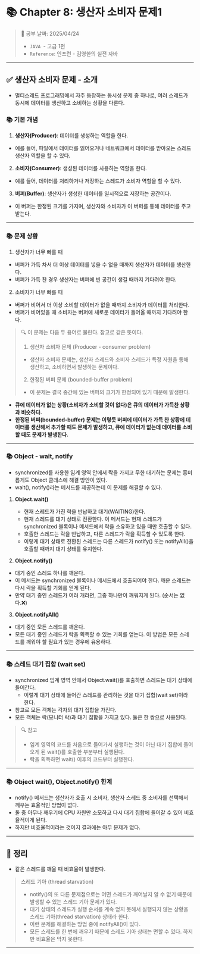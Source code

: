 # 📚 Chapter 8: 생산자 소비자 문제1

> 📌 공부 날짜: 2025/04/24
> - `JAVA `- 고급 1편
> - `Reference`: 인프런 - 김영한의 실전 자바

---

## ✅ 생산자 소비자 문제 - 소개
- 멀티스레드 프로그래밍에서 자주 등장하는 동시성 문제 중 하나로, 여러 스레드가 동시에 데이터를 생산하고 소비하는 상황을 다룬다.

### 📚 기본 개념
1. **생산자(Producer)**: 데이터를 생성하는 역할을 한다.
  - 예를 들어, 파일에서 데이터를 읽어오거나 네트워크에서 데이터를 받아오는 스레드 생산자 역할을 할 수 있다.

2. **소비자(Consumer)**: 생성된 데이터를 사용하는 역할을 한다.
  - 예를 들어, 데이터를 처리하거나 저장하는 스레드가 소비자 역할을 할 수 있다.

3. **버퍼(Buffer)**: 생산자가 생성한 데이터를 일시적으로 저장하는 공간이다.
  - 이 버퍼는 한정된 크기를 가지며, 생산자와 소비자가 이 버퍼를 통해 데이터를 주고받는다.

---

### 📚 문제 상황
1. 생산자가 너무 빠를 때
  - 버퍼가 가득 차서 더 이상 데이터를 넣을 수 없을 때까지 생산자가 데이터를 생산한다.
  - 버퍼가 가득 찬 경우 생산자는 버퍼에 빈 공간이 생길 때까지 기다려야 한다.

2. 소비자가 너무 빠를 때
  - 버퍼가 비어서 더 이상 소비할 데이터가 없을 때까지 소비자가 데이터를 처리한다.
  - 버퍼가 비어있을 때 소비자는 버퍼에 새로운 데이터가 들어올 때까지 기다려야 한다.

> 🔍 이 문제는 다음 두 용어로 불린다. 참고로 같은 뜻이다.
> 1. 생산자 소비자 문제 (Producer - consumer problem)
>   - 생산자 소비자 문제는, 생산자 스레드와 소비자 스레드가 특정 자원을 통해 생산하고, 소비하면서 발생하는 문제이다.
> 2. 한정된 버퍼 문제 (bounded-buffer problem)
>   - 이 문제는 결국 중간에 있는 버퍼의 크기가 한정되어 있기 때문에 발생한다.

- **큐에 데이터가 없는 상황(소비자가 소비할 것이 없다)은 큐의 데이터가 가득찬 상황과 비슷하다.**
- **한정된 버퍼(bounded-buffer) 문제는 이렇듯 버퍼에 데이터가 가득 찬 상황에 데이터를 생산해서 추가할 때도 문제가 발생하고, 큐에 데이터가 없는데 데이터를 소비할 때도 문제가 발생한다.**

---

### 📚 Object - wait, notify
- synchronized를 사용한 임계 영역 안에서 락을 가지고 무한 대기하는 문제는 흥미롭게도 Object 클래스에 해결 방안이 있다.
- wait(), notify()라는 메서드를 제공하는데 이 문제를 해결할 수 있다.

1. **Object.wait()**
   - 현재 스레드가 가진 락을 반납하고 대기(WAITING)한다.
   - 현재 스레드를 대기 상태로 전환한다. 이 메서드는 현재 스레드가 synchronized 블록이나 메서드에서 락을 소유하고 있을 때만 호출할 수 있다.
   - 호출한 스레드는 락을 반납하고, 다른 스레드가 락을 획득할 수 있도록 한다.
   - 이렇게 대기 상태로 전환된 스레드는 다른 스레드가 notify() 또는 notifyAll()을 호출할 때까지 대기 상태를 유지한다.

2. **Object.notify()**
  - 대기 중인 스레드 하나를 깨운다.
  - 이 메서드는 synchronized 블록이나 메서드에서 호출되어야 한다. 깨운 스레드는 다시 락을 획득할 기회를 얻게 된다.
  - 만약 대기 중인 스레드가 여러 개라면, 그중 하나만이 깨워지게 된다. (순서는 없다.❌)

3. **Object.notifyAll()**
  - 대기 중인 모든 스레드를 깨운다.
  - 모든 대기 중인 스레드가 락을 획득할 수 있는 기회를 얻는다. 이 방법은 모든 스레드를 깨워야 할 필요가 있는 경우에 유용하다.

---

### 📚 스레드 대기 집합 (wait set)
- synchronized 임계 영역 안에서 Object.wait()를 호출하면 스레드는 대기 상태에 들어간다.
  - 이렇게 대기 상태에 들어간 스레드를 관리하는 것을 대기 집합(wait set)이라 한다.
- 참고로 모든 객체는 각자의 대기 집합을 가진다.
- 모든 객체는 락(모니터 락)과 대기 집합을 가지고 있다. 둘은 한 쌍으로 사용된다.

> 🔍 참고
> - 임계 영역의 코드를 처음으로 들어가서 실행하는 것이 아닌 대기 집합에 들어오게 된 wait()를 호출한 부분부터 실행된다.
> - 락을 획득하면 wait() 이후의 코드부터 실행한다.

---

### 📚 Object wait(), Object.notify() 한계
- notify() 메서드는 생산자가 호출 시 소비자, 생산자 스레드 중 소비자를 선택해서 깨우는 효율적인 방법이 없다.
- 둘 중 아무나 깨우기에 CPU 자원만 소모하고 다시 대기 집합에 들어갈 수 있어 비효율적이게 된다.
- 하지만 비효율적이라는 것이지 결과에는 아무 문제가 없다.

---

## 📌 정리
- 같은 스레드를 깨울 때 비효율이 발생한다.

> 스레드 기아 (thread starvation)
> - notify()의 또 다른 문제점으로는 어떤 스레드가 깨어날지 알 수 없기 때문에 발생할 수 있는 스레드 기아 문제가 있다.
> - 대기 상태의 스레드가 실행 순서를 계속 얻지 못해서 실행되지 않는 상황을 스레드 기아(thread starvation) 상태라 한다.
> - 이런 문제를 해결하는 방법 중에 notifyAll()이 있다.
> - 모든 스레드를 한 번에 깨우기 때문에 스레드 기아 상태는 면할 수 있다. 하지만 비효율은 막지 못한다.

---
